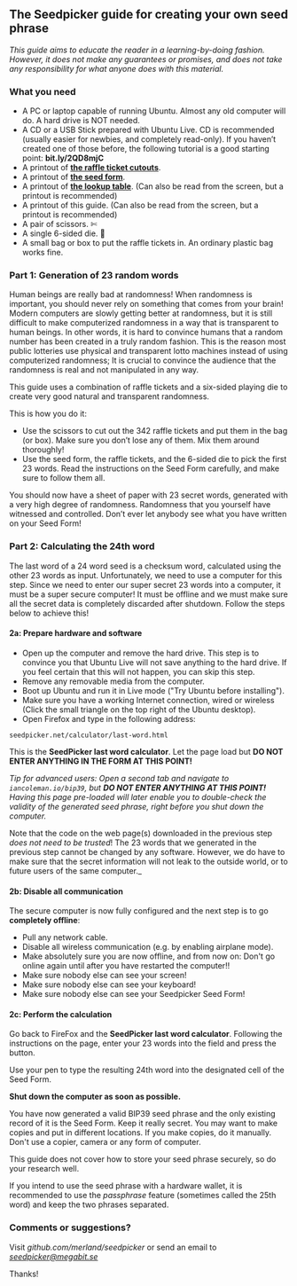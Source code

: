 ## The Seedpicker guide for creating your own seed phrase

_This guide aims to educate the reader in a learning-by-doing fashion. However, it does not make any guarantees or promises, and does not take any responsibility for what anyone does with this material._

### What you need
* A PC or laptop capable of running Ubuntu. Almost any old computer will do. A hard drive is NOT needed.
* A CD or a USB Stick prepared with Ubuntu Live. CD is recommended (usually easier for newbies, and completely read-only). If you haven’t created one of those before, the following tutorial is a good starting point: **bit.ly/2QD8mjC**
* A printout of **[the raffle ticket cutouts](SeedPicker_Ticket_Cutouts.pdf)**.  
* A printout of **[the seed form](SeedPicker_Seed_Form.pdf)**.
* A printout of **[the lookup table](SeedPicker_Lookup_Table.pdf)**. 
(Can also be read from the screen, but a printout is recommended)
* A printout of this guide. (Can also be read from the screen, but a printout is recommended)
* A pair of scissors. ✄
* A single 6-sided die. 🎲
* A small bag or box to put the raffle tickets in. An ordinary plastic bag works fine. 

### Part 1: Generation of 23 random words
Human beings are really bad at randomness! When randomness is important, you should never rely on something that comes from your brain! 
Modern computers are slowly getting better at randomness, but it is still difficult to make computerized randomness in a way that is transparent to human beings. 
In other words, it is hard to convince humans that a random number has been created in a truly random fashion. 
This is the reason most public lotteries use physical and transparent lotto machines instead of using computerized randomness; 
It is crucial to convince the audience that the randomness is real and not manipulated in any way.

This guide uses a combination of raffle tickets and a six-sided playing die to create very good natural and transparent randomness. 

This is how you do it: 

* Use the scissors to cut out the 342 raffle tickets and put them in the bag (or box). Make sure you don’t lose any of them. Mix them around thoroughly!
* Use the seed form, the raffle tickets, and the 6-sided die to pick the first 23 words. Read the instructions on the Seed Form carefully, and make sure to follow them all. 

You should now have a sheet of paper with 23 secret words, generated with a very high degree of randomness. Randomness that you yourself have witnessed and controlled. 
Don’t ever let anybody see what you have written on your Seed Form!   

### Part 2: Calculating the 24th word
The last word of a 24 word seed is a checksum word, calculated using the other 23 words as input. Unfortunately, we need to use a computer for this step. Since we need to enter our super secret 23 words into a computer, it must be a super secure computer! It must be offline and we must make sure all the secret data is completely discarded after shutdown. Follow the steps below to achieve this! 


#### 2a: Prepare hardware and software 
* Open up the computer and remove the hard drive. This step is to convince you that Ubuntu Live will not save anything to the hard drive. If you feel certain that this will not happen, you can skip this step.  
* Remove any removable media from the computer.
* Boot up Ubuntu and run it in Live mode ("Try Ubuntu before installing").
* Make sure you have a working Internet connection, wired or wireless (Click the small triangle on the top right of the Ubuntu desktop).
* Open Firefox and type in the following address: 

```seedpicker.net/calculator/last-word.html```

This is the **SeedPicker last word calculator**. Let the page load but **DO NOT ENTER ANYTHING IN THE FORM AT THIS POINT!**

*Tip for advanced users: Open a second tab and navigate to ```iancoleman.io/bip39```, but **DO NOT ENTER ANYTHING AT THIS POINT!** 
Having this page pre-loaded will later enable you to double-check the validity of the generated seed phrase, right before you shut down the computer.*

Note that the code on the web page(s) downloaded in the previous step _does not need to be trusted_! The 23 words that we generated in the previous step cannot be changed by any software. However, we do have to make sure that the secret information will not leak to the outside world, or to future users of the same computer._


#### 2b: Disable all communication
The secure computer is now fully configured and the next step is to go **completely offline**:  

* Pull any network cable.
* Disable all wireless communication (e.g. by enabling airplane mode).
* Make absolutely sure you are now offline, and from now on: Don't go online again until after you have restarted the computer!!
* Make sure nobody else can see your screen!
* Make sure nobody else can see your keyboard!
* Make sure nobody else can see your Seedpicker Seed Form!

#### 2c: Perform the calculation 

Go back to FireFox and the **SeedPicker last word calculator**. Following the instructions on the page, enter your 23 words into the field and press the button.

Use your pen to type the resulting 24th word into the designated cell of the Seed Form. 

**Shut down the computer as soon as possible.**  

You have now generated a valid BIP39 seed phrase and the only existing record of it is the Seed Form. Keep it really secret. You may want to make copies and put in different locations. If you make copies, do it manually. Don't use a copier, camera or any form of computer.  

This guide does not cover how to store your seed phrase securely, so do your research well. 

If you intend to use the seed phrase with a hardware wallet, it is recommended to use the *passphrase* feature (sometimes called the 25th word) and keep the two phrases separated.   


### Comments or suggestions?
Visit *github.com/merland/seedpicker* or send an email to *seedpicker@megabit.se* 

Thanks!

  
